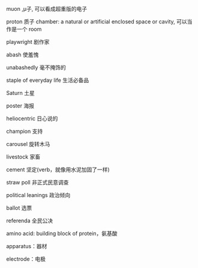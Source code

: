 muon ,μ子, 可以看成超重版的电子

proton 质子
chamber: a natural or artificial enclosed space or cavity, 可以当作是一个 room

playwright 剧作家

abash 使羞愧

unabashedly 毫不掩饰的

staple of everyday life  生活必备品

Saturn 土星

poster 海报

heliocentric 日心说的

champion 支持

carousel 旋转木马

livestock 家畜

cement 坚定(verb，就像用水泥加固了一样)

straw poll 非正式民意调查

political leanings 政治倾向

ballot 选票

referenda 全民公决

amino acid: building block of protein，氨基酸

apparatus：器材

electrode：电极

